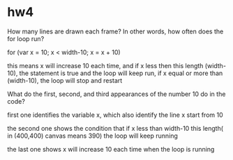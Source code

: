 # hw4

How many lines are drawn each frame? In other words, how often does the for loop run?

for (var x = 10; x < width-10; x = x + 10)

this means x will increase 10 each time, and if x less then this length (width-10), the statement is true and the loop will keep run, if x equal or more than (width-10), the loop will stop and restart 

What do the first, second, and third appearances of the number 10 do in the code?

first one identifies the variable x, which also identify the line x start from 10

the second one shows the condition that if x less than width-10 this length( in (400,400) canvas means 390) the loop will keep running

the last one shows x will increase 10 each time when the loop is running

